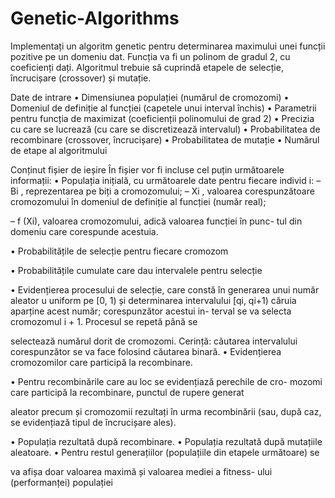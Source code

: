 # Genetic-Algorithms
Implementați un algoritm genetic pentru determinarea maximului unei funcții pozitive pe un domeniu dat. Funcția va fi un polinom de gradul 2, cu coeficienți dați. Algoritmul trebuie să cuprindă etapele de selecție, încrucișare (crossover) și mutație.

Date de intrare • Dimensiunea populației (numărul de cromozomi) • Domeniul de definiție al funcției (capetele unui interval închis) • Parametrii pentru funcția de maximizat (coeficienții polinomului de grad 2) • Precizia cu care se lucrează (cu care se discretizează intervalul) • Probabilitatea de recombinare (crossover, încrucișare) • Probabilitatea de mutație • Numărul de etape al algoritmului

Conținut fișier de ieșire În fișier vor fi incluse cel puțin următoarele informații: • Populația inițială, cu următoarele date pentru fiecare individ i: – Bi , reprezentarea pe biți a cromozomului; – Xi , valoarea corespunzătoare cromozomului în domeniul de definiție al funcției (număr real);

– f (Xi), valoarea cromozomului, adică valoarea funcției în punc- tul din domeniu care corespunde acestuia.

• Probabilitățile de selecție pentru fiecare cromozom

• Probabilitățile cumulate care dau intervalele pentru selecție

• Evidențierea procesului de selecție, care constă în generarea unui număr aleator u uniform pe [0, 1) și determinarea intervalului [qi, qi+1) căruia aparține acest număr; corespunzător acestui in- terval se va selecta cromozomul i + 1. Procesul se repetă până se

selectează numărul dorit de cromozomi. Cerință: căutarea intervalului corespunzător se va face folosind căutarea binară. • Evidențierea cromozomilor care participă la recombinare.

• Pentru recombinările care au loc se evidențiază perechile de cro- mozomi care participă la recombinare, punctul de rupere generat

aleator precum și cromozomii rezultați în urma recombinării (sau, după caz, se evidențiază tipul de încrucișare ales).

• Populația rezultată după recombinare. • Populația rezultată după mutațiile aleatoare. • Pentru restul generațiilor (populațiile din etapele următoare) se

va afișa doar valoarea maximă și valoarea mediei a fitness- ului (performanței) populației
